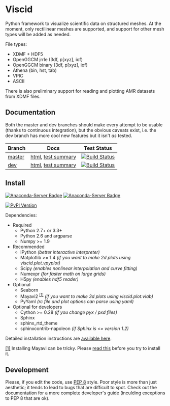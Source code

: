 # Viscid #

Python framework to visualize scientific data on structured meshes. At the moment,
only rectilinear meshes are supported, and support for other mesh types will be added as needed.

File types:
+ XDMF + HDF5
+ OpenGGCM jrrle (3df, p[xyz], iof)
+ OpenGGCM binary (3df, p[xyz], iof)
+ Athena (bin, hst, tab)
+ VPIC
+ ASCII

There is also preliminary support for reading and plotting AMR datasets from XDMF files.

## Documentation ##

Both the master and dev branches should make every attempt to be usable (thanks to continuous integration), but the obvious caveats exist, i.e. the dev branch has more cool new features but it isn't _as_ tested.

Branch                                                      | Docs                                                                      | Test Status
------------- | ------------------------------------------------------------------------- | -----------------------
[master](https://github.com/viscid-hub/Viscid)        | [html](http://viscid-hub.github.io/Viscid-docs/docs/master/index.html), [test summary](http://viscid-hub.github.io/Viscid-docs/summary/master-2.7/index.html)   | [![Build Status](https://travis-ci.com/viscid-hub/Viscid.svg?branch=master)](https://travis-ci.com/viscid-hub/Viscid)
[dev](https://github.com/viscid-hub/Viscid/tree/dev)  | [html](http://viscid-hub.github.io/Viscid-docs/docs/dev/index.html), [test summary](http://viscid-hub.github.io/Viscid-docs/summary/dev-2.7/index.html)      | [![Build Status](https://travis-ci.com/viscid-hub/Viscid.svg?branch=dev)](https://travis-ci.com/viscid-hub/Viscid)

## Install ##

[![Anaconda-Server Badge](https://anaconda.org/viscid-hub/viscid/badges/version.svg)](https://anaconda.org/viscid-hub/viscid) [![Anaconda-Server Badge](https://anaconda.org/viscid-hub/viscid/badges/platforms.svg)](https://anaconda.org/viscid-hub/viscid)

[![PyPI Version](https://img.shields.io/pypi/v/Viscid.svg)](https://pypi.org/project/Viscid/)

Dependencies:

+ Required
  + Python 2.7+ or 3.3+
  + Python 2.6 and argparse
  + Numpy >= 1.9
+ Recommended
  + IPython *(better interactive interpreter)*
  + Matplotlib >= 1.4 *(if you want to make 2d plots using viscid.plot.vpyplot)*
  + Scipy *(enables nonlinear interpolation and curve fitting)*
  + Numexpr *(for faster math on large grids)*
  + H5py *(enables hdf5 reader)*
+ Optional
  + Seaborn
  + Mayavi2 <sup id="a1">[[1]](#f1)</sup> *(if you want to make 3d plots using viscid.plot.vlab)*
  + PyYaml *(rc file and plot options can parse using yaml)*
+ Optional for developers
  + Cython >= 0.28 *(if you change pyx / pxd files)*
  + Sphinx
  + sphinx_rtd_theme
  + sphinxcontrib-napoleon *(if Sphinx is <= version 1.2)*

Detailed installation instructions are [available here](http://viscid-hub.github.io/Viscid-docs/docs/master/installation.html).

<a id="f1">[[1]](#a1)</a> Installing Mayavi can be tricky. Please [read this](http://viscid-hub.github.io/Viscid-docs/docs/master/installation.html#installing-mayavi) before you try to install it.

## Development ##

Please, if you edit the code, use [PEP 8](https://www.python.org/dev/peps/pep-0008/) style. Poor style is more than just aesthetic; it tends to lead to bugs that are difficult to spot. Check out the documentation for a more complete developer's guide (inculding exceptions to PEP 8 that are ok).
